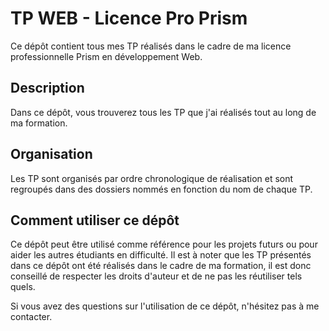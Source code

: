 # TP WEB - Licence Pro Prism

Ce dépôt contient tous mes TP réalisés dans le cadre de ma licence professionnelle Prism en développement Web.

## Description
Dans ce dépôt, vous trouverez tous les TP que j'ai réalisés tout au long de ma formation.

## Organisation
Les TP sont organisés par ordre chronologique de réalisation et sont regroupés dans des dossiers nommés en fonction du nom de chaque TP.


## Comment utiliser ce dépôt
Ce dépôt peut être utilisé comme référence pour les projets futurs ou pour aider les autres étudiants en difficulté. Il est à noter que les TP présentés dans ce dépôt ont été réalisés dans le cadre de ma formation, il est donc conseillé de respecter les droits d'auteur et de ne pas les réutiliser tels quels.

Si vous avez des questions sur l'utilisation de ce dépôt, n'hésitez pas à me contacter.

